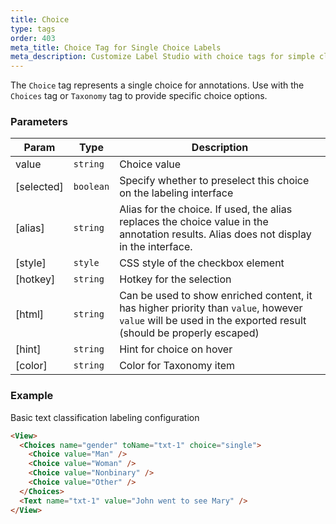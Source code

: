 ```yaml
---
title: Choice
type: tags
order: 403
meta_title: Choice Tag for Single Choice Labels
meta_description: Customize Label Studio with choice tags for simple classification tasks in machine learning and data science projects.
---
```


The `Choice` tag represents a single choice for annotations. Use with the `Choices` tag or `Taxonomy` tag to provide specific choice options.

### Parameters

| Param | Type | Description |
| --- | --- | --- |
| value | <code>string</code> | Choice value |
| [selected] | <code>boolean</code> | Specify whether to preselect this choice on the labeling interface |
| [alias] | <code>string</code> | Alias for the choice. If used, the alias replaces the choice value in the annotation results. Alias does not display in the interface. |
| [style] | <code>style</code> | CSS style of the checkbox element |
| [hotkey] | <code>string</code> | Hotkey for the selection |
| [html] | <code>string</code> | Can be used to show enriched content, it has higher priority than `value`, however `value` will be used in the exported result (should be properly escaped) |
| [hint] | <code>string</code> | Hint for choice on hover |
| [color] | <code>string</code> | Color for Taxonomy item |

### Example

Basic text classification labeling configuration

```html
<View>
  <Choices name="gender" toName="txt-1" choice="single">
    <Choice value="Man" />
    <Choice value="Woman" />
    <Choice value="Nonbinary" />
    <Choice value="Other" />
  </Choices>
  <Text name="txt-1" value="John went to see Mary" />
</View>
```
